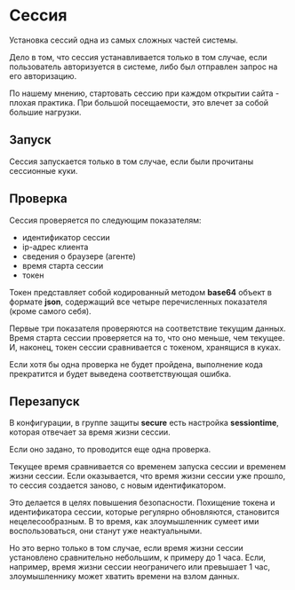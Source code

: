 # Сессия

Установка сессий одна из самых сложных частей системы.

Дело в том, что сессия устанавливается только в том случае, если пользователь авторизуется в системе, либо был отправлен запрос на его авторизацию.

По нашему мнению, стартовать сессию при каждом открытии сайта - плохая практика. При большой посещаемости, это влечет за собой большие нагрузки.

## Запуск

Сессия запускается только в том случае, если были прочитаны сессионные куки.

## Проверка

Сессия проверяется по следующим показателям:

* идентификатор сессии
* ip-адрес клиента
* сведения о браузере (агенте)
* время старта сессии
* токен

Токен представляет собой кодированный методом **base64** объект в формате **json**, содержащий все четыре перечисленных показателя (кроме самого себя).

Первые три показателя проверяются на соответствие текущим данных. Время старта сессии проверяется на то, что оно меньше, чем текущее. И, наконец, токен сессии сравнивается с токеном, хранящися в куках.

Если хотя бы одна проверка не будет пройдена, выполнение кода прекратится и будет выведена соответствующая ошибка.

## Перезапуск

В конфигурации, в группе защиты **secure** есть настройка **sessiontime**, которая отвечает за время жизни сессии.

Если оно задано, то проводится еще одна проверка.

Текущее время сравнивается со временем запуска сессии и временем жизни сессии. Если оказывается, что время жизни сессии уже прошло, то сессия создается заново, с новым идентификатором.

Это делается в целях повышения безопасности. Похищение токена и идентификатора сессии, которые регулярно обновляются, становится нецелесообразным. В то время, как злоумышленник сумеет ими воспользоваться, они станут уже неактуальными.

Но это верно только в том случае, если время жизни сессии установлено сравнительно небольшим, к примеру до 1 часа. Если, например, время жизни сессии неограничего или превышает 1 час, злоумышленнику может хватить времени на взлом данных.
